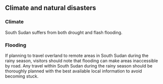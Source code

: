 ## Climate and natural disasters

### **Climate**

South Sudan suffers from both drought and flash flooding.

### **Flooding**

If planning to travel overland to remote areas in South Sudan during the rainy season, visitors should note that flooding can make areas inaccessible by road. Any travel within South Sudan during the rainy season should be thoroughly planned with the best available local information to avoid becoming stuck.